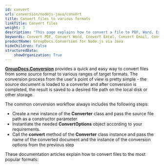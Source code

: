 ```yaml
---
id: convert
url: conversion/nodejs-java/convert
title: Convert files to various formats
linkTitle: Convert files
weight: 3
description: "This page explains how to convert a file to PDF, Word, Excel, PowerPoint, Email, JPG, PNG, TIFF, and many other formats with just a couple of lines of JavaScript code."
keywords: Convert PDF, Convert Word, Convert Excel, Convert Email, Convert Presentation
productName: GroupDocs.Conversion for Node.js via Java
hideChildren: False
structuredData:
    showOrganization: True
---
```

[**GroupDocs.Conversion**](https://products.groupdocs.com/conversion/nodejs-java) provides a quick and easy way to convert files from some source format to various ranges of target formats. The conversion process from the user's point of view is pretty simple - the source document is loaded to a converter and after conversion is completed, the result is saved to a desired file path on the local disk or other storage.

The common conversion workflow always includes the following steps:

*   Create a new instance of the **Converter** class and pass the source file path as a constructor parameter
*   Instantiate the needed **ConvertOptions** object according to your requirements.
*   Call the **convert** method of the **Converter** class instance and pass the name of the converted document and the instance of the conversion options from the previous step

These documentation articles explain how to convert files to the most popular formats:
